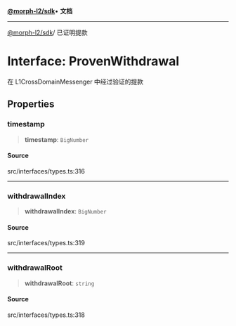 [**@morph-l2/sdk**](../globals.md)• **文档**

***

[@morph-l2/sdk](../globals.md)/ 已证明提款

# Interface: ProvenWithdrawal

在 L1CrossDomainMessenger 中经过验证的提款

## Properties

### timestamp

> **timestamp**: `BigNumber`

#### Source

src/interfaces/types.ts:316

***

### withdrawalIndex

> **withdrawalIndex**: `BigNumber`

#### Source

src/interfaces/types.ts:319

***

### withdrawalRoot

> **withdrawalRoot**: `string`

#### Source

src/interfaces/types.ts:318
